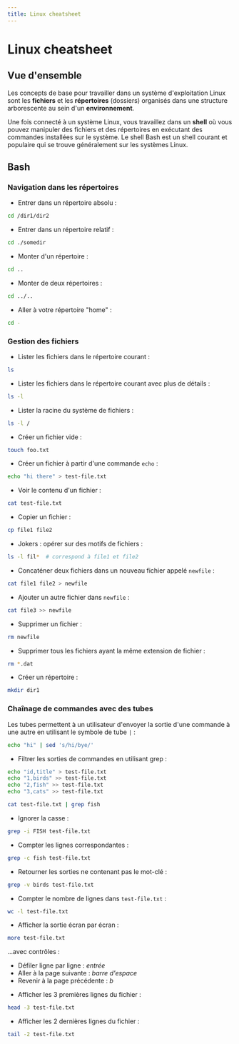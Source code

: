 ```yaml
---
title: Linux cheatsheet
---
```


# Linux cheatsheet

## Vue d'ensemble

Les concepts de base pour travailler dans un système d'exploitation Linux sont les **fichiers** et les **répertoires** (dossiers) organisés dans une structure arborescente au sein d'un **environnement**.

Une fois connecté à un système Linux, vous travaillez dans un **shell** où vous pouvez manipuler des fichiers et des répertoires en exécutant des commandes installées sur le système. Le shell Bash est un shell courant et populaire qui se trouve généralement sur les systèmes Linux.

## Bash

### Navigation dans les répertoires

* Entrer dans un répertoire absolu :

```bash
cd /dir1/dir2
```

* Entrer dans un répertoire relatif :

```bash
cd ./somedir
```

* Monter d'un répertoire :

```bash
cd ..
```

* Monter de deux répertoires :

```bash
cd ../..
```

* Aller à votre répertoire "home" :

```bash
cd -
```

### Gestion des fichiers

* Lister les fichiers dans le répertoire courant :

```bash
ls
```

* Lister les fichiers dans le répertoire courant avec plus de détails :

```bash
ls -l
```

* Lister la racine du système de fichiers :

```bash
ls -l /
```

* Créer un fichier vide :

```bash
touch foo.txt
```

* Créer un fichier à partir d'une commande `echo` :

```bash
echo "hi there" > test-file.txt
```

* Voir le contenu d'un fichier :

```bash
cat test-file.txt
```

* Copier un fichier :

```bash
cp file1 file2
```

* Jokers : opérer sur des motifs de fichiers :

```bash
ls -l fil*  # correspond à file1 et file2
```

* Concaténer deux fichiers dans un nouveau fichier appelé `newfile` :

```bash
cat file1 file2 > newfile
```

* Ajouter un autre fichier dans `newfile` :

```bash
cat file3 >> newfile
```

* Supprimer un fichier :

```bash
rm newfile
```

* Supprimer tous les fichiers ayant la même extension de fichier :

```bash
rm *.dat
```

* Créer un répertoire :

```bash
mkdir dir1
```

### Chaînage de commandes avec des tubes

Les tubes permettent à un utilisateur d'envoyer la sortie d'une commande à une autre en utilisant le symbole de tube `|` :

```bash
echo "hi" | sed 's/hi/bye/'
```

* Filtrer les sorties de commandes en utilisant grep :

```bash
echo "id,title" > test-file.txt
echo "1,birds" >> test-file.txt
echo "2,fish" >> test-file.txt
echo "3,cats" >> test-file.txt

cat test-file.txt | grep fish
```

* Ignorer la casse :

```bash
grep -i FISH test-file.txt
```

* Compter les lignes correspondantes :

```bash
grep -c fish test-file.txt
```

* Retourner les sorties ne contenant pas le mot-clé :

```bash
grep -v birds test-file.txt
```

* Compter le nombre de lignes dans `test-file.txt` :

```bash
wc -l test-file.txt
```

* Afficher la sortie écran par écran :

```bash
more test-file.txt
```

...avec contrôles :

- Défiler ligne par ligne : *entrée*
- Aller à la page suivante : *barre d'espace*
- Revenir à la page précédente : *b*

* Afficher les 3 premières lignes du fichier :

```bash
head -3 test-file.txt
```

* Afficher les 2 dernières lignes du fichier :

```bash
tail -2 test-file.txt
```